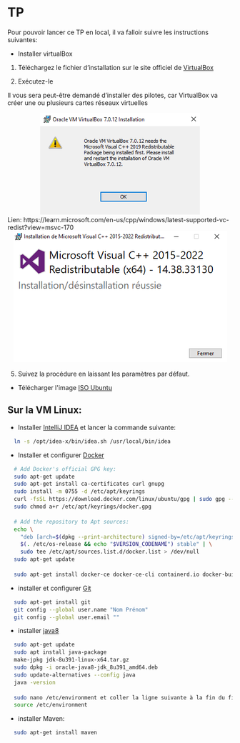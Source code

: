 # TP
Pour pouvoir lancer ce TP en local, il va falloir suivre les instructions suivantes:

  * Installer virtualBox

1) Téléchargez le fichier d’installation sur le site officiel de [VirtualBox](https://www.virtualbox.org/wiki/Downloads)

2) Exécutez-le

Il vous sera peut-être demandé d’installer des pilotes, car VirtualBox va créer une ou plusieurs cartes réseaux virtuelles

<center><img src="TPs/img/install/dep.PNG"></center>
Lien: https://learn.microsoft.com/en-us/cpp/windows/latest-supported-vc-redist?view=msvc-170
<center><img src="TPs/img/install/dep_c++.PNG"></center>

5) Suivez la procédure en laissant les paramètres par défaut.

  * Télécharger l'image [ISO Ubuntu](https://www.linuxvmimages.com/images/ubuntu-2004/#ubuntu-20044)

## **Sur la VM Linux:**
  * Installer [IntelliJ IDEA](https://www.jetbrains.com/help/idea/installation-guide.html#standalone) et lancer la commande suivante:
```Bash
  ln -s /opt/idea-x/bin/idea.sh /usr/local/bin/idea
```
  * Installer et configurer [Docker](https://docs.docker.com/engine/install/ubuntu/#install-using-the-repository)
```Bash
  # Add Docker's official GPG key:
  sudo apt-get update
  sudo apt-get install ca-certificates curl gnupg
  sudo install -m 0755 -d /etc/apt/keyrings
  curl -fsSL https://download.docker.com/linux/ubuntu/gpg | sudo gpg --dearmor -o /etc/apt/keyrings/docker.gpg
  sudo chmod a+r /etc/apt/keyrings/docker.gpg
    
  # Add the repository to Apt sources:
  echo \
    "deb [arch=$(dpkg --print-architecture) signed-by=/etc/apt/keyrings/docker.gpg] https://download.docker.com/linux/ubuntu \
    $(. /etc/os-release && echo "$VERSION_CODENAME") stable" | \
    sudo tee /etc/apt/sources.list.d/docker.list > /dev/null
  sudo apt-get update
  
  sudo apt-get install docker-ce docker-ce-cli containerd.io docker-buildx-plugin docker-compose-plugin
```
  * installer et configurer [Git](https://git-scm.com/book/fr/v2/D%C3%A9marrage-rapide-Installation-de-Git)
```Bash
  sudo apt-get install git
  git config --global user.name "Nom Prénom"
  git config --global user.email ""
```
* installer [java8](https://www.oracle.com/java/technologies/downloads/#java8)
```Bash
  sudo apt-get update
  sudo apt install java-package
  make-jpkg jdk-8u391-linux-x64.tar.gz
  sudo dpkg -i oracle-java8-jdk_8u391_amd64.deb
  sudo update-alternatives --config java
  java -version

  sudo nano /etc/environment et coller la ligne suivante à la fin du fichier: JAVA_HOME="/usr/lib/jvm/oracle-java8-jdk-amd64/jre/bin/java"
  source /etc/environment
```
* installer Maven:
```Bash
  sudo apt-get install maven
```
